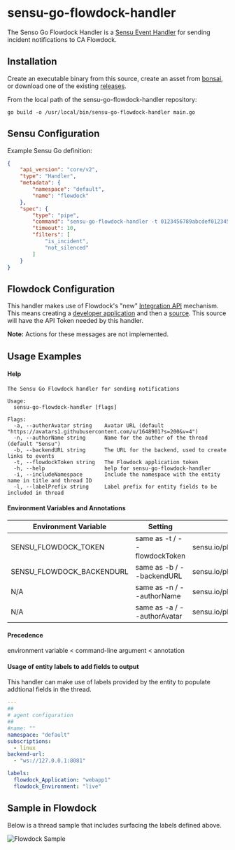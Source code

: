 # sensu-go-flowdock-handler
The Senso Go Flowdock Handler is a [Sensu Event Handler][1] for sending incident
notifications to CA Flowdock.

## Installation
Create an executable binary from this source, create an asset from [bonsai][6], or download one of the existing [releases][5].

From the local path of the sensu-go-flowdock-handler repository:

```
go build -o /usr/local/bin/sensu-go-flowdock-handler main.go
```

## Sensu Configuration

Example Sensu Go definition:

```json
{
    "api_version": "core/v2",
    "type": "Handler",
    "metadata": {
        "namespace": "default",
        "name": "flowdock"
    },
    "spec": {
        "type": "pipe",
        "command": "sensu-go-flowdock-handler -t 0123456789abcdef0123456789abcdef -b http://sensu-backend.example.com:3000",
        "timeout": 10,
        "filters": [
            "is_incident",
            "not_silenced"
        ]
    }
}

```

## Flowdock Configuration

This handler makes use of Flowdock's "new" [Integration API][2] mechanism.  This means creating a [developer application][3]
and then a [source][4].  This source will have the API Token needed by this handler.

**Note:**  Actions for these messages are not implemented.

## Usage Examples

#### Help
```
The Sensu Go Flowdock handler for sending notifications

Usage:
  sensu-go-flowdock-handler [flags]

Flags:
  -a, --autherAvatar string    Avatar URL (default "https://avatars1.githubusercontent.com/u/1648901?s=200&v=4")
  -n, --authorName string      Name for the auther of the thread (default "Sensu")
  -b, --backendURL string      The URL for the backend, used to create links to events
  -t, --flowdockToken string   The Flowdock application token
  -h, --help                   help for sensu-go-flowdock-handler
  -i, --includeNamespace       Include the namespace with the entity name in title and thread ID
  -l, --labelPrefix string     Label prefix for entity fields to be included in thread
```

#### Environment Variables and Annotations
|Environment Variable|Setting|Annotation|
|--------------------|-------|----------|
|SENSU_FLOWDOCK_TOKEN| same as -t / --flowdockToken|sensu.io/plugins/flowdock/flowdockToken|
|SENSU_FLOWDOCK_BACKENDURL|same as -b / --backendURL|sensu.io/plugins/flowdock/backendURL|
|N/A|same as -n / --authorName|sensu.io/plugins/flowdock/authorName|
|N/A|same as -a / --authorAvatar|sensu.io/plugins/flowdock/authorAvatar|

#### Precedence
environment variable < command-line argument < annotation

#### Usage of entity labels to add fields to output
This handler can make use of labels provided by the entity to populate addtional fields in the thread.
```yaml
---
##
# agent configuration
##
#name: ""
namespace: "default"
subscriptions:
  - linux
backend-url:
  - "ws://127.0.0.1:8081"

labels:
  flowdock_Application: "webapp1"
  flowdock_Environment: "live"
```

## Sample in Flowdock
Below is a thread sample that includes surfacing the labels defined above.

![Flowdock Sample](https://toddcampbell.net/images/sensu_flowdock.png)

[1]: https://docs.sensu.io/sensu-go/latest/reference/handlers/#how-do-sensu-handlers-work
[2]: https://www.flowdock.com/api/integration-getting-started
[3]: https://www.flowdock.com/oauth/applications
[4]: https://www.flowdock.com/api/sources
[5]: https://github.com/nixwiz/sensu-go-flowdock-handler/releases
[6]: https://bonsai.sensu.io/assets/nixwiz/sensu-go-flowdock-handler
